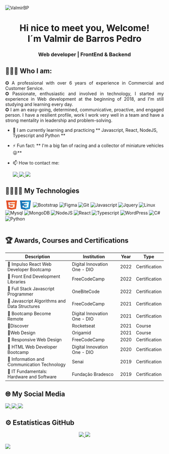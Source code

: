 <p align="left"> <img src="https://komarev.com/ghpvc/?username=ValmirBP&base=500&color=lightgrey" alt="ValmirBP" /> </p>

<h1 align="center">Hi nice to  meet you, Welcome! <br> I´m Valmir de Barros Pedro  </h1>
<h3 align="center"> Web developer | FrontEnd & Backend </h3>

## 🧑🏽‍💻 Who I am:
<div>
    <p align="justify">
      ✪ A professional with over 6 years of experience in Commercial and Customer Service. <br>
      ✪ Passionate, enthusiastic and involved in technology, I started my experience in Web development at the beginning of 2018, and I'm still studying and learning every day. <br>
      ✪ I am an easy-going, determined, communicative, proactive, and engaged person. I have a resilient profile, work
      I work very well in a team and have a strong mentality in leadership and problem-solving.
    </p>

- 🌱 I am currently learning and practicing ** Javascript, React, NodeJS, Typescript and Python **

- ⚡ Fun fact: ** I'm a big fan of racing and a collector of miniature vehicles😜**

- 📫 How to contact me:
  <div>
    <a href="mailto:valmirbarrosca@gmail.com" target="_blank">
      <img src="https://img.shields.io/badge/Gmail-D14836?style=for-the-badge&logo=gmail&logoColor=white">
    </a>
    <a href="https://t.me/+16475504290" target="_blank">
      <img src="https://img.shields.io/badge/Telegram-2CA5E0?style=for-the-badge&logo=telegram&logoColor=white">
    </a>
    <a href="https://wa.me/+16475504290" target="_blank">
      <img src="https://img.shields.io/badge/WhatsApp-25D366?style=for-the-badge&logo=whatsapp&logoColor=white">
    </a>
   </div>
</div>

## 👨🏽‍💻🚀 My Technologies

<div style="display: inline_block">
 <img align="center" title="HTML5" alt="HTML" height="30" width="40" src="https://raw.githubusercontent.com/devicons/devicon/master/icons/html5/html5-original.svg">
  <img align="center" title="CSS3" alt="CSS" height="30" width="40" src="https://raw.githubusercontent.com/devicons/devicon/master/icons/css3/css3-original.svg">
  <img align="center" title="Bootstrap" alt="Bootstrap" height="30" width="40" src="https://cdn.jsdelivr.net/gh/devicons/devicon/icons/bootstrap/bootstrap-original.svg">
  <img align="center" title="Figma" alt="Figma" height="30" width="40" src="https://cdn.jsdelivr.net/gh/devicons/devicon/icons/figma/figma-original.svg">
  <img align="center" title="Git" alt="Git" height="30" width="40" src="https://cdn.jsdelivr.net/gh/devicons/devicon/icons/git/git-original.svg">
  <img align="center" title="Javascript" alt="Javascript" height="30" width="40" src="https://cdn.jsdelivr.net/gh/devicons/devicon/icons/javascript/javascript-original.svg">
  <img align="center" title="Jquery" alt="Jquery" height="30" width="40" src="https://cdn.jsdelivr.net/gh/devicons/devicon/icons/jquery/jquery-original.svg">
  <img align="center" title="Linux" alt="Linux" height="30" width="40" src="https://cdn.jsdelivr.net/gh/devicons/devicon/icons/linux/linux-original.svg">
  <img align="center" title="Mysql" alt="Mysql" height="30" width="40" src="https://cdn.jsdelivr.net/gh/devicons/devicon/icons/mysql/mysql-original.svg">
    <img align="center" title="MongoDB" alt="MongoDB" height="30" width="40" src="https://cdn.jsdelivr.net/gh/devicons/devicon/icons/mongodb/mongodb-original.svg">
  <img align="center" title="NodeJS" alt="NodeJS" height="30" width="40" src="https://cdn.jsdelivr.net/gh/devicons/devicon/icons/nodejs/nodejs-original.svg">
  <img align="center" title="React" alt="React" height="30" width="40" src="https://cdn.jsdelivr.net/gh/devicons/devicon/icons/react/react-original.svg">
  <img align="center" title="Typescript" alt="Typescript" height="30" width="40" src="https://cdn.jsdelivr.net/gh/devicons/devicon/icons/typescript/typescript-original.svg">
  <img align="center" title="WordPress" alt="WordPress" height="30" width="40" src="https://cdn.jsdelivr.net/gh/devicons/devicon/icons/wordpress/wordpress-original.svg" />
  <img align="center" title="C#" alt="C#" height="30" width="40" src="https://cdn.jsdelivr.net/gh/devicons/devicon/icons/csharp/csharp-original.svg">
  <img align="center" title="Python" alt="Python" height="30" width="40" src="https://cdn.jsdelivr.net/gh/devicons/devicon/icons/python/python-original.svg">
</div><br>


## 🏆 Awards, Courses and Certifications

Description | Institution | Year | Type
--------- | --------- | ------ | ------
🏅 Impulso React Web Developer Bootcamp | Digital Innovation One - DIO | 2022 | Certification
🏅 Front End Development Libraries | FreeCodeCamp | 2022 | Certification
🏅 Full Stack Javascript Programmer | OneBiteCode | 2022 | Certification
🏅 Javascript Algorithms and Data Structures | FreeCodeCamp | 2021 | Certification
🏅 Bootcamp Become Remote | Digital Innovation One - DIO | 2021 | Certification
🏅Discover | Rocketseat | 2021 | Course
🏅Web Design | Origamid | 2021 | Course
🏅 Responsive Web Design | FreeCodeCamp | 2020 | Certification
🏅 HTML Web Developer Bootcamp | Digital Innovation One - DIO | 2020 | Certification
🏅 Information and Communication Technology | Senai | 2019 | Certification
🏅 IT Fundamentals: Hardware and Software | Fundação Bradesco | 2019 | Certification

## 🌐 My Social Media

<div>
   <a href="https://www.facebook.com/valmir.barros.169/" target="_blank">
     <img src="https://img.shields.io/badge/Facebook-1877F2?style=for-the-badge&logo=facebook&logoColor=white" target="_blank">
   </a>
   <a href="https://www.instagram.com/valmirbp57/" target="_blank">
     <img src="https://img.shields.io/badge/-Instagram-%23E4405F?style=for-the-badge&logo=instagram&logoColor=white">
   </a>
   <a href="https://www.linkedin.com/in/valmir-barros/" target="_blank">
     <img src="https://img.shields.io/badge/-LinkedIn-%230077B5?style=for-the-badge&logo=linkedin&logoColor=white">
   </a>
</div>

## ⚙️ Estatísticas GitHub

<div align="center">
  <a href="https://github.com/ValmirBP">
  <img height="170em" src="https://github-readme-stats.vercel.app/api?username=ValmirBP&show_icons=true&theme=dark&include_all_commits=true&count_private=true">
  <img height="170em" src="https://github-readme-stats.vercel.app/api/top-langs/?username=ValmirBP&layout=compact&langs_count=7&theme=dark">
</div><br>

<img align="center" src="https://img.shields.io/static/v1?label=DEV&message=Valmir Barros&color=7159c1&style=for-the-badge&logo=ghost"/>
